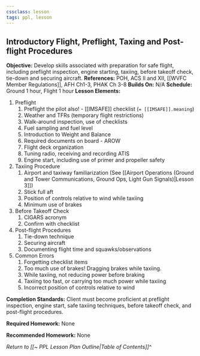 ```yaml
---
cssclass: lesson
tags: ppl, lesson
---
```


## Introductory Flight, Preflight, Taxing and Post-flight Procedures

**Objective:** Develop skills associated with preparation for safe flight, including preflight inspection, engine starting, taxiing, before takeoff check, tie-down and securing aircraft.
**References:** POH, ACS II and XII, [[WVFC Member Regulations]], AFH Ch1-3, PHAK Ch 3-8
**Builds On:** N/A
**Schedule:** Ground 1 hour, Flight 1 hour
**Lesson Elements:**
1. Preflight
	1. Preflight the pilot also! - [[IMSAFE]] checklist (`= [[IMSAFE]].meaning`)
	2. Weather and TFRs (temporary flight restrictions)
	3. Walk-around inspection, use of checklists
	4. Fuel sampling and fuel level
	5. Introduction to Weight and Balance
	6. Required documents on board - AROW
	7. Flight deck organization
	8. Tuning radio, receiving and recording ATIS
	9. Engine start, including use of primer and propeller safety
2. Taxiing Procedure
	1. Airport and taxiway familiarization (See [[Airport Operations (Ground and Tower Communications, Ground Ops, Light Gun Signals)|Lesson 3]])
	2. Stick full aft
	3. Position of controls relative to wind while taxiing
	4. Minimum use of brakes
3. Before Takeoff Check
	1. CIGARS acronym
	2. Confirm with checklist
4. Post-flight Procedures
	1. Tie-down technique
	2. Securing aircraft
	3. Documenting flight time and squawks/observations
5. Common Errors
	1. Forgetting checklist items
	2. Too much use of brakes! Dragging brakes while taxiing.
	3. While taxiing, not reducing power before braking
	4. Taxiing too fast, or carrying too much power while taxiing
	5. Incorrect position of controls relative to wind

**Completion Standards:** Client must become proficient at preflight inspection, engine start, safe taxiing techniques, before takeoff check, and post-flight procedures.

**Required Homework:** None

**Recommended Homework:** None

*Return to [[~ PPL Lesson Plan Outline|Table of Contents]]^*